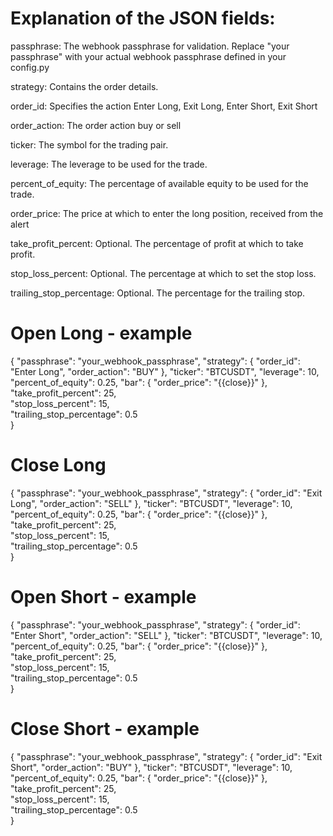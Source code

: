 # Explanation of the JSON fields:

passphrase: The webhook passphrase for validation. Replace "your passphrase" with your actual webhook passphrase defined in your config.py

strategy: Contains the order details.

order_id: Specifies the action
	Enter Long, Exit Long, Enter Short, Exit Short

order_action: The order action
	buy or sell

ticker: The symbol for the trading pair.

leverage: The leverage to be used for the trade.

percent_of_equity: The percentage of available equity to be used for the trade.

order_price: The price at which to enter the long position, received from the alert

take_profit_percent: Optional. The percentage of profit at which to take profit.

stop_loss_percent: Optional. The percentage at which to set the stop loss.

trailing_stop_percentage: Optional. The percentage for the trailing stop.

# Open Long - example
{
    "passphrase": "your_webhook_passphrase",
    "strategy": {
        "order_id": "Enter Long",
        "order_action": "BUY"
    },
    "ticker": "BTCUSDT",
    "leverage": 10,
    "percent_of_equity": 0.25,
    "bar": {
        "order_price": "{{close}}"
    },
    "take_profit_percent": 25,  
    "stop_loss_percent": 15,    
    "trailing_stop_percentage": 0.5  
}

# Close Long
{
    "passphrase": "your_webhook_passphrase",
    "strategy": {
        "order_id": "Exit Long",
        "order_action": "SELL"
    },
    "ticker": "BTCUSDT",
    "leverage": 10,
    "percent_of_equity": 0.25,
    "bar": {
        "order_price": "{{close}}"
    },
    "take_profit_percent": 25,  
    "stop_loss_percent": 15,    
    "trailing_stop_percentage": 0.5  
}

# Open Short - example
{
    "passphrase": "your_webhook_passphrase",
    "strategy": {
        "order_id": "Enter Short",
        "order_action": "SELL"
    },
    "ticker": "BTCUSDT",
    "leverage": 10,
    "percent_of_equity": 0.25,
    "bar": {
        "order_price": "{{close}}"
    },
    "take_profit_percent": 25,  
    "stop_loss_percent": 15,    
    "trailing_stop_percentage": 0.5  
}

# Close Short - example
{
    "passphrase": "your_webhook_passphrase",
    "strategy": {
        "order_id": "Exit Short",
        "order_action": "BUY"
    },
    "ticker": "BTCUSDT",
    "leverage": 10,
    "percent_of_equity": 0.25,
    "bar": {
        "order_price": "{{close}}"
    },
    "take_profit_percent": 25,  
    "stop_loss_percent": 15,    
    "trailing_stop_percentage": 0.5  
}


